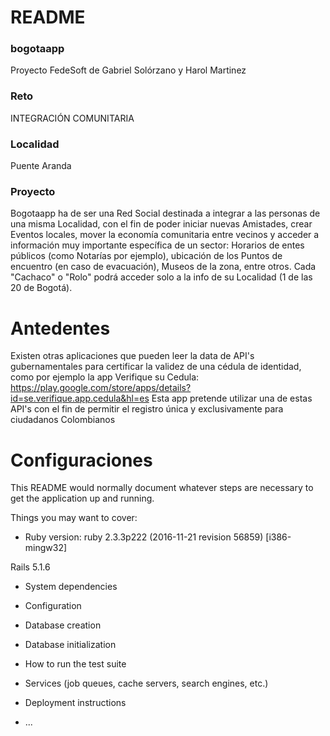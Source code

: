 # README

### bogotaapp
Proyecto FedeSoft de Gabriel Solórzano y Harol Martinez

### Reto
INTEGRACIÓN COMUNITARIA

### Localidad
Puente Aranda

### Proyecto
Bogotaapp ha de ser una Red Social destinada a integrar a las personas de una misma Localidad, con el fin de poder iniciar nuevas Amistades, crear Eventos locales, mover la economía comunitaria entre vecinos y acceder a información muy importante específica de un sector: Horarios de entes públicos (como Notarías por ejemplo), ubicación de los Puntos de encuentro (en caso de evacuación), Museos de la zona, entre otros. Cada "Cachaco" o "Rolo" podrá acceder solo a la info de su Localidad (1 de las 20 de Bogotá).

# Antedentes
Existen otras aplicaciones que pueden leer la data de API's gubernamentales para certificar la validez de una cédula de identidad, como por ejemplo la app Verifique su Cedula: https://play.google.com/store/apps/details?id=se.verifique.app.cedula&hl=es Esta app pretende utilizar una de estas API's con el fin de permitir el registro única y exclusivamente para ciudadanos Colombianos

# Configuraciones
This README would normally document whatever steps are necessary to get the
application up and running.

Things you may want to cover:

* Ruby version: 
ruby 2.3.3p222 (2016-11-21 revision 56859) [i386-mingw32]

Rails 5.1.6


* System dependencies

* Configuration

* Database creation

* Database initialization

* How to run the test suite

* Services (job queues, cache servers, search engines, etc.)

* Deployment instructions

* ...
